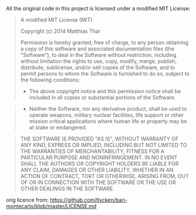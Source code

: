 All the original code in this project is licensed under a modified MIT License:

>A modified MIT License (MIT)
>
>Copyright (c) 2014 Matthias Thar
>
>Permission is hereby granted, free of charge, to any person obtaining a copy
>of this software and associated documentation files (the "Software"), to deal
>in the Software without restriction, including without limitation the rights
>to use, copy, modify, merge, publish, distribute, sublicense, and/or sell
>copies of the Software, and to permit persons to whom the Software is
>furnished to do so, subject to the following conditions:
>
>* The above copyright notice and this permission notice shall be included in
>all copies or substantial portions of the Software.


>* Neither the Software, nor any derivative product, shall be used to operate weapons,
military nuclear facilities, life support or other mission critical applications
where human life or property may be at stake or endangered.



>THE SOFTWARE IS PROVIDED "AS IS", WITHOUT WARRANTY OF ANY KIND, EXPRESS OR
>IMPLIED, INCLUDING BUT NOT LIMITED TO THE WARRANTIES OF MERCHANTABILITY,
>FITNESS FOR A PARTICULAR PURPOSE AND NONINFRINGEMENT. IN NO EVENT SHALL THE
>AUTHORS OR COPYRIGHT HOLDERS BE LIABLE FOR ANY CLAIM, DAMAGES OR OTHER
>LIABILITY, WHETHER IN AN ACTION OF CONTRACT, TORT OR OTHERWISE, ARISING FROM,
>OUT OF OR IN CONNECTION WITH THE SOFTWARE OR THE USE OR OTHER DEALINGS IN
>THE SOFTWARE.

orig licence from: https://github.com/tlycken/bari-montecarlo/blob/master/LICENSE.md
